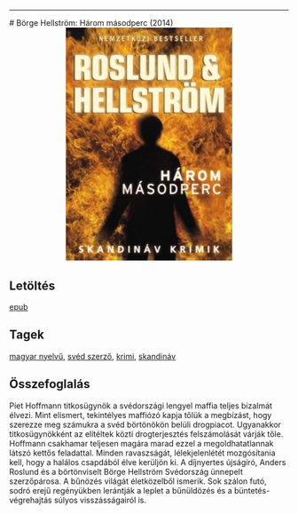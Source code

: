 <hr/>
# <a name="id_680">Börge Hellström: Három másodperc (2014)</a>
<center><img src="https://github.com/BercziSandor/calibre_lib/raw/main/main/Borge%20Hellstrom/Harom%20masodperc%20%28680%29/cover.jpg" alt="cover" width="300"/></center>

## Letöltés
[epub](https://github.com/BercziSandor/calibre_lib/raw/main/main/Borge%20Hellstrom/Harom%20masodperc%20%28680%29/Harom%20masodperc%20-%20Borge%20Hellstrom.epub)

## Tagek
[magyar nyelvű](https://github.com/berczisandor/calibre_lib/blob/main/main/_tags/magyar%20nyelv%c5%b1.md), [svéd szerző](https://github.com/berczisandor/calibre_lib/blob/main/main/_tags/sv%c3%a9d%20szerz%c5%91.md), [krimi](https://github.com/berczisandor/calibre_lib/blob/main/main/_tags/krimi.md), [skandináv](https://github.com/berczisandor/calibre_lib/blob/main/main/_tags/skandin%c3%a1v.md)

## Összefoglalás
<div>
<p>Piet Hoffmann titkosügynök a svédországi lengyel maffia teljes bizalmát élvezi. Mint elismert, tekintélyes maffiózó kapja tőlük a megbízást, hogy szerezze meg számukra a svéd börtönökön belüli drogpiacot. Ugyanakkor titkosügynökként az elítéltek közti drogterjesztés felszámolását várják tőle. Hoffmann csakhamar teljesen magára marad ezzel a megoldhatatlannak látszó kettős feladattal. Minden ravaszságát, lélekjelenlétét mozgósítania kell, hogy a halálos csapdából élve kerüljön ki. A díjnyertes újságíró, Anders Roslund és a börtönviselt Börge Hellström Svédország ünnepelt szerzőpárosa. A bűnözés világát életközelből ismerik. Sok szálon futó, sodró erejű regényükben lerántják a leplet a bűnüldözés és a büntetés-végrehajtás súlyos visszásságairól is.</p></div>



